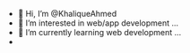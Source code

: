 - 👋 Hi, I’m @KhaliqueAhmed
- 👀 I’m interested in web/app development ...
- 🌱 I’m currently learning web development ...
- 

<!---
KhaliqueAhmed/KhaliqueAhmed is a ✨ special ✨ repository because its `README.md` (this file) appears on your GitHub profile.
You can click the Preview link to take a look at your changes.
--->
